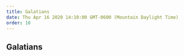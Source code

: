```yaml
---
title: Galatians
date: Thu Apr 16 2020 14:10:00 GMT-0600 (Mountain Daylight Time)
order: 10
---
```


## Galatians